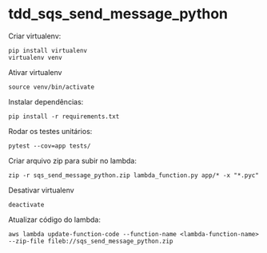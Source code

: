 # tdd_sqs_send_message_python

Criar virtualenv:

    pip install virtualenv
    virtualenv venv
    
Ativar virtualenv

    source venv/bin/activate

Instalar dependências:

    pip install -r requirements.txt

Rodar os testes unitários:

    pytest --cov=app tests/   

Criar arquivo zip para subir no lambda:

    zip -r sqs_send_message_python.zip lambda_function.py app/* -x "*.pyc" 

Desativar virtualenv

    deactivate

Atualizar código do lambda:

    aws lambda update-function-code --function-name <lambda-function-name> --zip-file fileb://sqs_send_message_python.zip

    